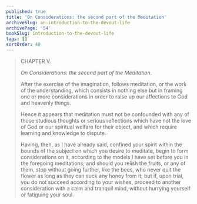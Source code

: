```yaml
---
published: true
title: 'On Considerations: the second part of the Meditation'
archiveSlug: an-introduction-to-the-devout-life
archivePage: '54'
bookSlug: introduction-to-the-devout-life
tags: []
sortOrder: 40
---
```


> CHAPTER V.
>
> *On Considerations: the second part of the Meditation.*
>
> After the exercise of the imagination, follows meditation, or the work of the understanding, which consists in nothing else but in framing one or more considerations in order to raise up our affections to God and heavenly things.
>
> Hence it appears that meditation must not be confounded with any of those studious thoughts or serious reflections which have not the love of God or our spiritual welfare for their object, and which require learning and knowledge to dispute.
>
> Having, then, as I have already said, confined your spirit within the bounds of the subject on which you desire to meditate, begin to form considerations on it, according to the models I have set before you in the foregoing meditations; and should you relish the fruits, or any of them, stop without going further, like the bees, who never quit the flower as long as they can suck any honey from it; but if, upon trial, you do not succeed according to your wishes, proceed to another consideration with a calm and tranquil mind, without hurrying yourself or fatiguing your soul.
